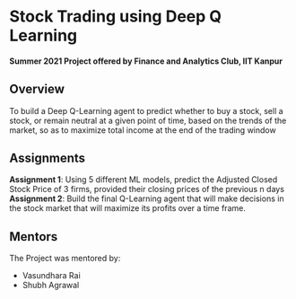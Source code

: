 # Stock Trading using Deep Q Learning

#### Summer 2021 Project offered by Finance and Analytics Club, IIT Kanpur

## Overview
To build a Deep Q-Learning agent to predict whether to buy a stock, sell a stock, or remain neutral at a given point of time, based on the trends of the market, so as to maximize total income at the end of the trading window

## Assignments
**Assignment 1**: Using 5 different ML models, predict the Adjusted Closed Stock Price of 3 firms, provided their closing prices of the previous n days\
**Assignment 2**: Build the final Q-Learning agent that will make decisions in the stock market that will maximize its profits over a time frame.
## Mentors
The Project was mentored by:
* Vasundhara Rai
* Shubh Agrawal
